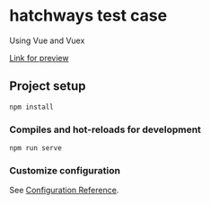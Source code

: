 # hatchways test case
Using Vue and Vuex

[Link for preview](https://andreytitov.github.io/hatchways-test/dist/index.html)

## Project setup
```
npm install
```

### Compiles and hot-reloads for development
```
npm run serve
```

### Customize configuration
See [Configuration Reference](https://cli.vuejs.org/config/).
